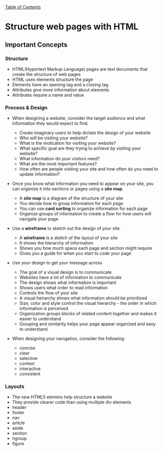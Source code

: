 [Table of Contents](https://peterjast.github.io/reading-notes/)

# **Structure web pages with HTML**

## Important Concepts

### Structure

* HTML(Hypertext Markup Language) pages are text documents that create the structure of web pages
* HTML uses elements structure the page 
* Elements have an opening tag and a closing tag
* Attributes give more information about elements 
* Attributes require a name and value


### Process & Design

* When designing a website, consider the target audience and what information they would expect to find.

    * Create imaginary users to help dictate the design of your website
    * Who will be visiting your website?
    * What is the motication for visiting your website?
    * What specific goal are they trying to achieve by visiting your website?
    * What information do your visitors need?
    * What are the most important features?
    * How often are people visiting your site and how often do you need to update information?

* Once you know what information you need to appear on your site, you can organize it into sections or pages using a **site map**. 

    * A **site map** is a diagram of the structure of your site
    * You decide how to group information for each page
    * You can use **card sorting** to organize information for each page
    * Organize groups of information to create a flow for how users will navigate your page
    

* Use a **wireframe** to sketch out the design of your site.

    * A **wireframe** is a sketch of the layout of your site
    * It shows the hierarchy of information
    * Shows you how much space each page and section might require
    * Gives you a guide for when you start to code your page

* Use your design to get your message across

    * The goal of a visual design is to communicate
    * Websites have a lot of information to communicate
    * The design shows what information is important
    * Shows users what order to read information
    * Controls the flow of your site
    * A visual heirarchy shows what information should be prioritized
    * Size, color and style control the visual hierarchy - the order in which information is perceived
    * Organization groups blocks of related content together and makes it easier to understand
    * Grouping and similarity helps your page appear organized and easy to understand

* When designing your navigation, consider the following:
    * concise
    * clear
    * selective
    * context
    * interactive
    * consistent    

### Layouts

* The new HTML5 elemtns help structure a website 
* They provide clearer code than using multiple div elements
 * header
 * footer
 * nav
 * article
 * aside
 * section
 * hgroup
 * figure